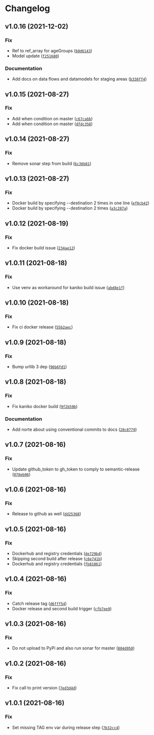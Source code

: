 # Changelog

<!--next-version-placeholder-->

## v1.0.16 (2021-12-02)
### Fix
* Ref to ref_array for ageGroups ([`60d6143`](https://github.com/molgenis/molgenis-py-catalogue-transform/commit/60d6143c9516c4d18dbca8fd69d9ce70545b0a37))
* Model update ([`f251680`](https://github.com/molgenis/molgenis-py-catalogue-transform/commit/f25168024d293f9ab8bed27c574ec7f7310cf9c0))

### Documentation
* Add docs on data flows and datamodels for staging areas ([`b338ff4`](https://github.com/molgenis/molgenis-py-catalogue-transform/commit/b338ff4397ed34e31fff282045c38b1dd078d8ff))

## v1.0.15 (2021-08-27)
### Fix
* Add when condition on master ([`c67cabb`](https://github.com/molgenis/molgenis-py-catalogue-transform/commit/c67cabbd5ad86633ce804a79f6a452daab2ca585))
* Add when condition on master ([`dfdc358`](https://github.com/molgenis/molgenis-py-catalogue-transform/commit/dfdc358b09a50bea0f92e51e17ba4aef8dca9729))

## v1.0.14 (2021-08-27)
### Fix
* Remove sonar step from build ([`6c36b81`](https://github.com/molgenis/molgenis-py-catalogue-transform/commit/6c36b811c76f3b8c05b83a264384c9a3cdbad5e8))

## v1.0.13 (2021-08-27)
### Fix
* Docker build by specifying --destination 2 times in one line ([`ef0cb42`](https://github.com/molgenis/molgenis-py-catalogue-transform/commit/ef0cb42c574aafade13884cfb11bd8d5183fec67))
* Docker build by specifying --destination 2 times ([`a3c287a`](https://github.com/molgenis/molgenis-py-catalogue-transform/commit/a3c287a238f752ae0a23e1ea525d342c98ed6c14))

## v1.0.12 (2021-08-19)
### Fix
* Fix docker build issue ([`234ae12`](https://github.com/molgenis/molgenis-py-catalogue-transform/commit/234ae121a4f09a0c446429760a8f50307075b016))

## v1.0.11 (2021-08-18)
### Fix
* Use venv as workaround for kaniko build issue ([`abd8e1f`](https://github.com/molgenis/molgenis-py-catalogue-transform/commit/abd8e1f3c2b1e850715360b0e6871f511fd4ed12))

## v1.0.10 (2021-08-18)
### Fix
* Fix ci docker release ([`55b2aec`](https://github.com/molgenis/molgenis-py-catalogue-transform/commit/55b2aec743b15ce497dc4a33d5ee7cc7c60dc753))

## v1.0.9 (2021-08-18)
### Fix
* Bump urllib 3 dep ([`96b6fd1`](https://github.com/molgenis/molgenis-py-catalogue-transform/commit/96b6fd1a513a31808c666e2b57de6a1b4a09f4a6))

## v1.0.8 (2021-08-18)
### Fix
* Fix kaniko docker build ([`9f2b59b`](https://github.com/molgenis/molgenis-py-catalogue-transform/commit/9f2b59b889b981c03569771425922db5365edf89))

### Documentation
* Add norte about using conventional commits to docs ([`28c8779`](https://github.com/molgenis/molgenis-py-catalogue-transform/commit/28c87791b2fa188de74377b92296559c6be15561))

## v1.0.7 (2021-08-16)
### Fix
* Update github_token to gh_token to comply to semantic-release ([`078eb06`](https://github.com/molgenis/molgenis-py-catalogue-transform/commit/078eb06aa9917782bf4d0ae3fdb81c00e3d922c6))

## v1.0.6 (2021-08-16)
### Fix
* Release to github as well ([`dd25368`](https://github.com/molgenis/molgenis-py-catalogue-transform/commit/dd2536816db85f63f42ce5286f6d3bced69f41c7))

## v1.0.5 (2021-08-16)
### Fix
* Dockerhub and registry credentials ([`de729b4`](https://github.com/molgenis/molgenis-py-catalogue-transform/commit/de729b4f1dd8e2e39006dffc7bdda83b97ab188a))
* Skipping second build after release ([`c6e741b`](https://github.com/molgenis/molgenis-py-catalogue-transform/commit/c6e741bd57ad8fa40ed581a7f280683af9f0b6b7))
* Dockerhub and registry credentials ([`fb81861`](https://github.com/molgenis/molgenis-py-catalogue-transform/commit/fb81861eef80b391b3695fd5fe8484e8c95ebda5))

## v1.0.4 (2021-08-16)
### Fix
* Catch release tag ([`d6fff54`](https://github.com/molgenis/molgenis-py-catalogue-transform/commit/d6fff54424b0e7ec604862764a0fb24a7280156f))
* Docker release and second build trigger ([`cfb7ee9`](https://github.com/molgenis/molgenis-py-catalogue-transform/commit/cfb7ee9dd47d8fc4baecdd8185527533a6268f3e))

## v1.0.3 (2021-08-16)
### Fix
* Do not upload to PyPi and also run sonar for master ([`804d950`](https://github.com/molgenis/molgenis-py-catalogue-transform/commit/804d95057392d4f817764586c8e67025dcec2f77))

## v1.0.2 (2021-08-16)
### Fix
* Fix call to print version ([`7ed3d4d`](https://github.com/molgenis/molgenis-py-catalogue-transform/commit/7ed3d4dbaddb52c0c487525cddb4dc8fa56fe268))

## v1.0.1 (2021-08-16)
### Fix
* Set missing TAG env var during release step ([`7b32cc4`](https://github.com/molgenis/molgenis-py-catalogue-transform/commit/7b32cc408880184a6400add657c84cf930380c2c))
